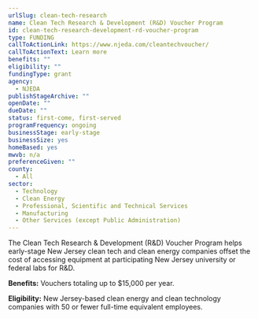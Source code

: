 ```yaml
---
urlSlug: clean-tech-research
name: Clean Tech Research & Development (R&D) Voucher Program
id: clean-tech-research-development-rd-voucher-program
type: FUNDING
callToActionLink: https://www.njeda.com/cleantechvoucher/
callToActionText: Learn more
benefits: ""
eligibility: ""
fundingType: grant
agency:
  - NJEDA
publishStageArchive: ""
openDate: ""
dueDate: ""
status: first-come, first-served
programFrequency: ongoing
businessStage: early-stage
businessSize: yes
homeBased: yes
mwvb: n/a
preferenceGiven: ""
county:
  - All
sector:
  - Technology
  - Clean Energy
  - Professional, Scientific and Technical Services
  - Manufacturing
  - Other Services (except Public Administration)
---
```


The Clean Tech Research & Development (R&D) Voucher Program helps early-stage New Jersey clean tech and clean energy companies offset the cost of accessing equipment at participating New Jersey university or federal labs for R&D.

**Benefits:** Vouchers totaling up to $15,000 per year.

**Eligibility:** New Jersey-based clean energy and clean technology companies with 50 or fewer full-time equivalent employees.
